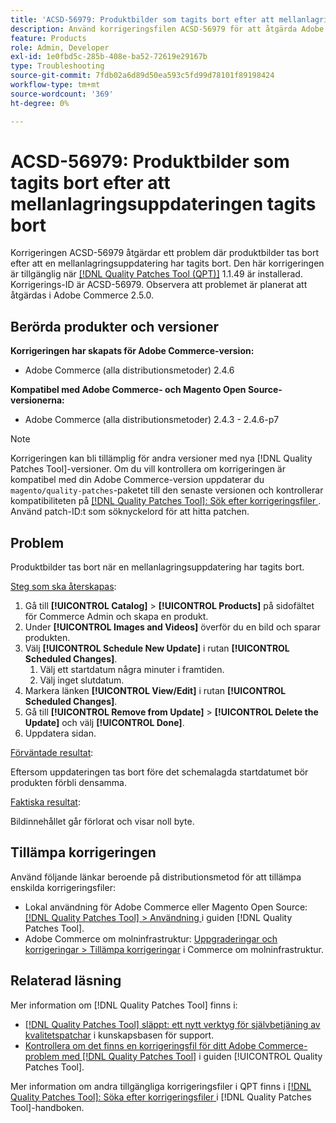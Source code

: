 ```yaml
---
title: 'ACSD-56979: Produktbilder som tagits bort efter att mellanlagringsuppdateringen tagits bort'
description: Använd korrigeringsfilen ACSD-56979 för att åtgärda Adobe Commerce-problemet där produktbilder tas bort efter att en mellanlagringsuppdatering har tagits bort
feature: Products
role: Admin, Developer
exl-id: 1e0fbd5c-285b-408e-ba52-72619e29167b
type: Troubleshooting
source-git-commit: 7fdb02a6d89d50ea593c5fd99d78101f89198424
workflow-type: tm+mt
source-wordcount: '369'
ht-degree: 0%

---
```


# ACSD-56979: Produktbilder som tagits bort efter att mellanlagringsuppdateringen tagits bort

Korrigeringen ACSD-56979 åtgärdar ett problem där produktbilder tas bort efter att en mellanlagringsuppdatering har tagits bort. Den här korrigeringen är tillgänglig när [[!DNL Quality Patches Tool (QPT)]](https://experienceleague.adobe.com/en/docs/commerce-operations/tools/quality-patches-tool/quality-patches-tool-to-self-serve-quality-patches) 1.1.49 är installerad. Korrigerings-ID är ACSD-56979. Observera att problemet är planerat att åtgärdas i Adobe Commerce 2.5.0.

## Berörda produkter och versioner

**Korrigeringen har skapats för Adobe Commerce-version:**

* Adobe Commerce (alla distributionsmetoder) 2.4.6

**Kompatibel med Adobe Commerce- och Magento Open Source-versionerna:**

* Adobe Commerce (alla distributionsmetoder) 2.4.3 - 2.4.6-p7

>[!NOTE]
>
>Korrigeringen kan bli tillämplig för andra versioner med nya [!DNL Quality Patches Tool]-versioner. Om du vill kontrollera om korrigeringen är kompatibel med din Adobe Commerce-version uppdaterar du `magento/quality-patches`-paketet till den senaste versionen och kontrollerar kompatibiliteten på [[!DNL Quality Patches Tool]: Sök efter korrigeringsfiler ](https://experienceleague.adobe.com/tools/commerce-quality-patches/index.html). Använd patch-ID:t som söknyckelord för att hitta patchen.

## Problem

Produktbilder tas bort när en mellanlagringsuppdatering har tagits bort.

<u>Steg som ska återskapas</u>:

1. Gå till **[!UICONTROL Catalog]** > **[!UICONTROL Products]** på sidofältet för Commerce Admin och skapa en produkt.
1. Under **[!UICONTROL Images and Videos]** överför du en bild och sparar produkten.
1. Välj **[!UICONTROL Schedule New Update]** i rutan **[!UICONTROL Scheduled Changes]**.
   1. Välj ett startdatum några minuter i framtiden.
   1. Välj inget slutdatum.
1. Markera länken **[!UICONTROL View/Edit]** i rutan **[!UICONTROL Scheduled Changes]**.
1. Gå till **[!UICONTROL Remove from Update]** > **[!UICONTROL Delete the Update]** och välj **[!UICONTROL Done]**.
1. Uppdatera sidan.

<u>Förväntade resultat</u>:

Eftersom uppdateringen tas bort före det schemalagda startdatumet bör produkten förbli densamma.

<u>Faktiska resultat</u>:

Bildinnehållet går förlorat och visar noll byte.

## Tillämpa korrigeringen

Använd följande länkar beroende på distributionsmetod för att tillämpa enskilda korrigeringsfiler:

* Lokal användning för Adobe Commerce eller Magento Open Source: [[!DNL Quality Patches Tool] > Användning ](/help/tools/quality-patches-tool/usage.md) i guiden [!DNL Quality Patches Tool].
* Adobe Commerce om molninfrastruktur: [Uppgraderingar och korrigeringar > Tillämpa korrigeringar](https://experienceleague.adobe.com/docs/commerce-cloud-service/user-guide/develop/upgrade/apply-patches.html) i Commerce om molninfrastruktur.

## Relaterad läsning

Mer information om [!DNL Quality Patches Tool] finns i:

* [[!DNL Quality Patches Tool] släppt: ett nytt verktyg för självbetjäning av kvalitetspatchar](https://experienceleague.adobe.com/en/docs/commerce-operations/tools/quality-patches-tool/quality-patches-tool-to-self-serve-quality-patches) i kunskapsbasen för support.
* [Kontrollera om det finns en korrigeringsfil för ditt Adobe Commerce-problem med  [!DNL Quality Patches Tool]](/help/tools/quality-patches-tool/patches-available-in-qpt/check-patch-for-magento-issue-with-magento-quality-patches.md) i guiden [!UICONTROL Quality Patches Tool].


Mer information om andra tillgängliga korrigeringsfiler i QPT finns i [[!DNL Quality Patches Tool]: Söka efter korrigeringsfiler ](https://experienceleague.adobe.com/tools/commerce-quality-patches/index.html) i [!DNL Quality Patches Tool]-handboken.
